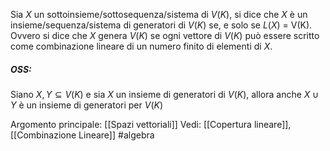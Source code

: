 Sia $X$ un sottoinsieme/sottosequenza/sistema di $V(K)$, si dice che $X$ è un insieme/sequenza/sistema di generatori di $V(K)$ se, e solo se $L(X)$ = V(K).
Ovvero si dice che $X$ genera $V(K)$ se ogni vettore di $V(K)$ può essere scritto come combinazione lineare di un numero finito di elementi di $X$.

##### OSS:
Siano $X,Y \subseteq V(K)$ e sia $X$ un insieme di generatori di $V(K)$, allora anche $X\cup Y$ è un insieme di generatori per $V(K)$

Argomento principale: [[Spazi vettoriali]]
Vedi: [[Copertura lineare]],[[Combinazione Lineare]]
#algebra 
